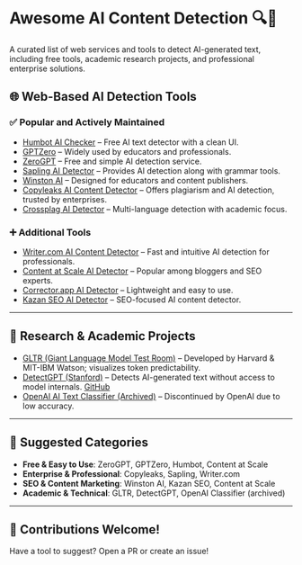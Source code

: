 # Awesome AI Content Detection 🔍🤖

A curated list of web services and tools to detect AI-generated text, including free tools, academic research projects, and professional enterprise solutions.

## 🌐 Web-Based AI Detection Tools

### ✅ Popular and Actively Maintained
- [Humbot AI Checker](https://humbot.ai/ai-checker) – Free AI text detector with a clean UI.
- [GPTZero](https://gptzero.me/) – Widely used by educators and professionals.
- [ZeroGPT](https://www.zerogpt.com/) – Free and simple AI detection service.
- [Sapling AI Detector](https://sapling.ai/ai-content-detector) – Provides AI detection along with grammar tools.
- [Winston AI](https://gowinston.ai/) – Designed for educators and content publishers.
- [Copyleaks AI Content Detector](https://copyleaks.com/) – Offers plagiarism and AI detection, trusted by enterprises.
- [Crossplag AI Detector](https://crossplag.com/ai-content-detector/) – Multi-language detection with academic focus.

### ➕ Additional Tools
- [Writer.com AI Content Detector](https://writer.com/ai-content-detector/) – Fast and intuitive AI detection for professionals.
- [Content at Scale AI Detector](https://contentatscale.ai/ai-content-detector/) – Popular among bloggers and SEO experts.
- [Corrector.app AI Detector](https://corrector.app/ai-content-detector/) – Lightweight and easy to use.
- [Kazan SEO AI Detector](https://www.kazanseo.com/ai-content-detector) – SEO-focused AI content detector.

---

## 🧪 Research & Academic Projects

- [GLTR (Giant Language Model Test Room)](http://gltr.io/) – Developed by Harvard & MIT-IBM Watson; visualizes token predictability.
- [DetectGPT (Stanford)](https://crfm.stanford.edu/2023/01/26/detectgpt.html) – Detects AI-generated text without access to model internals. [GitHub](https://github.com/eric-mitchell/detect-gpt)
- [OpenAI AI Text Classifier (Archived)](https://platform.openai.com/ai-text-classifier) – Discontinued by OpenAI due to low accuracy.

---

## 🧠 Suggested Categories

- **Free & Easy to Use**: ZeroGPT, GPTZero, Humbot, Content at Scale
- **Enterprise & Professional**: Copyleaks, Sapling, Writer.com
- **SEO & Content Marketing**: Winston AI, Kazan SEO, Content at Scale
- **Academic & Technical**: GLTR, DetectGPT, OpenAI Classifier (archived)

---

## 📌 Contributions Welcome!

Have a tool to suggest? Open a PR or create an issue!
